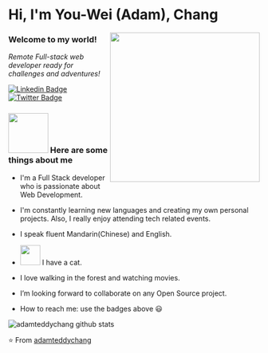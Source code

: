 <h1> Hi, I'm You-Wei (Adam), Chang</h1>
<img align='right' src="https://user-images.githubusercontent.com/63560332/139526775-c5ba01e1-6210-46af-94a7-83939c8542dc.gif" height="300">
<h3>Welcome to my world!</h3>

<p><em>Remote Full-stack web developer ready for challenges and adventures!</em></p>
 
[![Linkedin Badge](https://img.shields.io/badge/-Adam%20Chang-blue?style=flat-square&logo=Linkedin&logoColor=white&link=https://www.linkedin.com/in/adamteddychang/)](https://www.linkedin.com/in/adamteddychang/)
[![Twitter Badge](https://img.shields.io/badge/-@AdamChang3_-1ca0f1?style=flat-square&labelColor=1ca0f1&logo=twitter&logoColor=white&link=https://twitter.com/AdamChang3)](https://twitter.com/AdamChang3)


### <img src="https://media.giphy.com/media/LVrHEIxyJRaq89XlwN/giphy.gif" width="80"> Here are some things about me


-  I'm a Full Stack developer who is passionate about Web Development.

-  I'm constantly learning new languages and creating my own personal projects. Also, I really enjoy attending tech related events.

-  I speak fluent Mandarin(Chinese) and English.

- <img src="https://media.giphy.com/media/quqvgJL5aA4edF2eDX/giphy.gif" height="40"> I have a cat. 

-  I love walking in the forest and watching movies.

-  I’m looking forward to collaborate on any Open Source project.

-  How to reach me: use the badges above 😃

![adamteddychang github stats](https://github-readme-stats.vercel.app/api?username=adamteddychang&show_icons=true)

⭐️ From [adamteddychang](https://github.com/adamteddychang)

